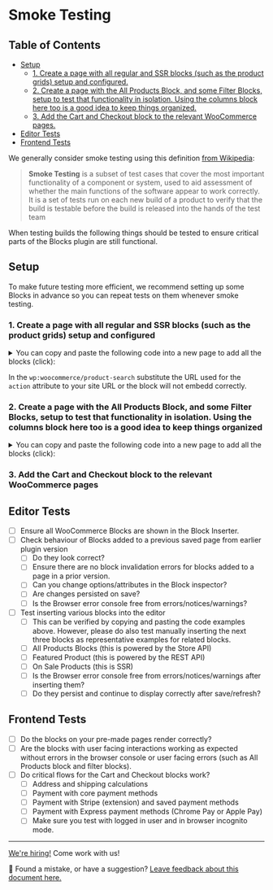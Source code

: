 # Smoke Testing <!-- omit in toc -->

## Table of Contents <!-- omit in toc -->

-   [Setup](#setup)
    -   [1. Create a page with all regular and SSR blocks (such as the product grids) setup and configured.](#1-create-a-page-with-all-regular-and-ssr-blocks-such-as-the-product-grids-setup-and-configured)
    -   [2. Create a page with the All Products Block, and some Filter Blocks, setup to test that functionality in isolation. Using the columns block here too is a good idea to keep things organized.](#2-create-a-page-with-the-all-products-block-and-some-filter-blocks-setup-to-test-that-functionality-in-isolation-using-the-columns-block-here-too-is-a-good-idea-to-keep-things-organized)
    -   [3. Add the Cart and Checkout block to the relevant WooCommerce pages.](#3-add-the-cart-and-checkout-block-to-the-relevant-woocommerce-pages)
-   [Editor Tests](#editor-tests)
-   [Frontend Tests](#frontend-tests)

We generally consider smoke testing using this definition [from Wikipedia](<https://href.li/?https://en.wikipedia.org/wiki/Smoke_testing_(software)>):

> **Smoke Testing** is a subset of test cases that cover the most important functionality of a component or system, used to aid assessment of whether the main functions of the software appear to work correctly. It is a set of tests run on each new build of a product to verify that the build is testable before the build is released into the hands of the test team

When testing builds the following things should be tested to ensure critical parts of the Blocks plugin are still functional.

## Setup

To make future testing more efficient, we recommend setting up some Blocks in advance so you can repeat tests on them whenever smoke testing.

### 1. Create a page with all regular and SSR blocks (such as the product grids) setup and configured

<details>
<summary>You can copy and paste the following code into a new page to add all the blocks (click):</summary>

```html
<!-- wp:woocommerce/featured-product {"editMode":false,"productId":15} -->
<!-- wp:button {"align":"center"} -->
<div class="wp-block-button aligncenter">
	<a
		class="wp-block-button__link"
		href="https://ephemeral-aljullu-20200929.atomicsites.blog/product/beanie/"
		>Shop now</a
	>
</div>
<!-- /wp:button -->
<!-- /wp:woocommerce/featured-product -->

<!-- wp:woocommerce/featured-category {"editMode":false,"categoryId":16} -->
<!-- wp:button {"align":"center"} -->
<div class="wp-block-button aligncenter">
	<a
		class="wp-block-button__link"
		href="https://ephemeral-aljullu-20200929.atomicsites.blog/product-category/clothing/"
		>Shop now</a
	>
</div>
<!-- /wp:button -->
<!-- /wp:woocommerce/featured-category -->

<!-- wp:woocommerce/handpicked-products {"editMode":false,"products":[15,32,16]} /-->

<!-- wp:woocommerce/product-best-sellers /-->

<!-- wp:woocommerce/product-top-rated /-->

<!-- wp:woocommerce/product-new /-->

<!-- wp:woocommerce/product-on-sale /-->

<!-- wp:woocommerce/product-category {"categories":[16]} /-->

<!-- wp:woocommerce/product-tag /-->

<!-- wp:woocommerce/products-by-attribute {"attributes":[{"id":22,"attr_slug":"pa_color"}],"editMode":false} /-->

<!-- wp:woocommerce/product-categories /-->

<!-- wp:woocommerce/product-categories {"isDropdown":true} /-->

<!-- wp:woocommerce/reviews-by-product {"editMode":false,"productId":15} -->
<div
	class="wp-block-woocommerce-reviews-by-product wc-block-reviews-by-product has-image has-name has-date has-rating has-content"
	data-image-type="reviewer"
	data-orderby="most-recent"
	data-reviews-on-page-load="10"
	data-reviews-on-load-more="10"
	data-show-load-more="true"
	data-show-orderby="true"
	data-product-id="15"
></div>
<!-- /wp:woocommerce/reviews-by-product -->

<!-- wp:woocommerce/reviews-by-category {"editMode":false,"categoryIds":[16]} -->
<div
	class="wp-block-woocommerce-reviews-by-category wc-block-reviews-by-category has-image has-name has-date has-rating has-content has-product-name"
	data-image-type="reviewer"
	data-orderby="most-recent"
	data-reviews-on-page-load="10"
	data-reviews-on-load-more="10"
	data-show-load-more="true"
	data-show-orderby="true"
	data-category-ids="16"
></div>
<!-- /wp:woocommerce/reviews-by-category -->

<!-- wp:woocommerce/all-reviews -->
<div
	class="wp-block-woocommerce-all-reviews wc-block-all-reviews has-image has-name has-date has-rating has-content has-product-name"
	data-image-type="reviewer"
	data-orderby="most-recent"
	data-reviews-on-page-load="10"
	data-reviews-on-load-more="10"
	data-show-load-more="true"
	data-show-orderby="true"
></div>
<!-- /wp:woocommerce/all-reviews -->

<!-- wp:woocommerce/product-search {"formId":"wc-block-product-search-0"} -->
<div class="wp-block-woocommerce-product-search">
	<div class="wc-block-product-search">
		<form
			role="search"
			method="get"
			action="https://ephemeral-aljullu-20200929.atomicsites.blog/"
		>
			<label
				for="wc-block-product-search-0"
				class="wc-block-product-search__label"
				>Search</label
			>
			<div class="wc-block-product-search__fields">
				<input
					type="search"
					id="wc-block-product-search-0"
					class="wc-block-product-search__field"
					placeholder="Search products…"
					name="s"
				/><input
					type="hidden"
					name="post_type"
					value="product"
				/><button
					type="submit"
					class="wc-block-product-search__button"
					label="Search"
				>
					<svg
						aria-hidden="true"
						role="img"
						focusable="false"
						class="dashicon dashicons-arrow-right-alt2"
						xmlns="http://www.w3.org/2000/svg"
						width="20"
						height="20"
						viewbox="0 0 20 20"
					>
						<path d="M6 15l5-5-5-5 1-2 7 7-7 7z"></path>
					</svg>
				</button>
			</div>
		</form>
	</div>
</div>
<!-- /wp:woocommerce/product-search -->
```

</details>

In the `wp:woocommerce/product-search` substitute the URL used for the `action` attribute to your site URL or the block will not embedd correctly.

### 2. Create a page with the All Products Block, and some Filter Blocks, setup to test that functionality in isolation. Using the columns block here too is a good idea to keep things organized

<details>
<summary>You can copy and paste the following code into a new page to add all the blocks (click):</summary>

```html
<!-- wp:columns -->
<div class="wp-block-columns">
	<!-- wp:column {"width":33.33} -->
	<div class="wp-block-column" style="flex-basis:33.33%">
		<!-- wp:woocommerce/price-filter -->
		<div
			class="wp-block-woocommerce-price-filter is-loading"
			data-showinputfields="true"
			data-showfilterbutton="false"
			data-heading="Filter by price"
			data-heading-level="3"
		>
			<span
				aria-hidden="true"
				class="wc-block-product-categories__placeholder"
			></span>
		</div>
		<!-- /wp:woocommerce/price-filter -->

		<!-- wp:woocommerce/attribute-filter {"attributeId":1,"heading":"Filter by Color","displayStyle":"dropdown"} -->
		<div
			class="wp-block-woocommerce-attribute-filter is-loading"
			data-attribute-id="1"
			data-show-counts="true"
			data-query-type="or"
			data-heading="Filter by Color"
			data-heading-level="3"
			data-display-style="dropdown"
		>
			<span
				aria-hidden="true"
				class="wc-block-product-attribute-filter__placeholder"
			></span>
		</div>
		<!-- /wp:woocommerce/attribute-filter -->

		<!-- wp:woocommerce/attribute-filter {"attributeId":2,"heading":"Filter by Size"} -->
		<div
			class="wp-block-woocommerce-attribute-filter is-loading"
			data-attribute-id="2"
			data-show-counts="true"
			data-query-type="or"
			data-heading="Filter by Size"
			data-heading-level="3"
		>
			<span
				aria-hidden="true"
				class="wc-block-product-attribute-filter__placeholder"
			></span>
		</div>
		<!-- /wp:woocommerce/attribute-filter -->

		<!-- wp:woocommerce/active-filters -->
		<div
			class="wp-block-woocommerce-active-filters is-loading"
			data-display-style="list"
			data-heading="Active filters"
			data-heading-level="3"
		>
			<span
				aria-hidden="true"
				class="wc-block-active-product-filters__placeholder"
			></span>
		</div>
		<!-- /wp:woocommerce/active-filters -->
	</div>
	<!-- /wp:column -->

	<!-- wp:column {"width":66.66} -->
	<div class="wp-block-column" style="flex-basis:66.66%">
		<!-- wp:woocommerce/all-products {"columns":3,"rows":3,"alignButtons":false,"contentVisibility":{"orderBy":true},"orderby":"date","layoutConfig":[["woocommerce/product-image"],["woocommerce/product-title"],["woocommerce/product-price"],["woocommerce/product-rating"],["woocommerce/product-button"]]} -->
		<div
			class="wp-block-woocommerce-all-products wc-block-all-products"
			data-attributes='{"alignButtons":false,"columns":3,"contentVisibility":{"orderBy":true},"isPreview":false,"layoutConfig":[["woocommerce/product-image"],["woocommerce/product-title"],["woocommerce/product-price"],["woocommerce/product-rating"],["woocommerce/product-button"]],"orderby":"date","rows":3}'
		></div>
		<!-- /wp:woocommerce/all-products -->
	</div>
	<!-- /wp:column -->
</div>
<!-- /wp:columns -->
```

</details>

### 3. Add the Cart and Checkout block to the relevant WooCommerce pages

## Editor Tests

-   [ ] Ensure all WooCommerce Blocks are shown in the Block Inserter.
-   [ ] Check behaviour of Blocks added to a previous saved page from earlier plugin version
    -   [ ] Do they look correct?
    -   [ ] Ensure there are no block invalidation errors for blocks added to a page in a prior version.
    -   [ ] Can you change options/attributes in the Block inspector?
    -   [ ] Are changes persisted on save?
    -   [ ] Is the Browser error console free from errors/notices/warnings?
-   [ ] Test inserting various blocks into the editor
    -   [ ] This can be verified by copying and pasting the code examples above. However, please do also test manually inserting the next three blocks as representative examples for related blocks.
    -   [ ] All Products Blocks (this is powered by the Store API)
    -   [ ] Featured Product (this is powered by the REST API)
    -   [ ] On Sale Products (this is SSR)
    -   [ ] Is the Browser error console free from errors/notices/warnings after inserting them?
    -   [ ] Do they persist and continue to display correctly after save/refresh?

## Frontend Tests

-   [ ] Do the blocks on your pre-made pages render correctly?
-   [ ] Are the blocks with user facing interactions working as expected without errors in the browser console or user facing errors (such as All Products block and filter blocks).
-   [ ] Do critical flows for the Cart and Checkout blocks work?
    -   [ ] Address and shipping calculations
    -   [ ] Payment with core payment methods
    -   [ ] Payment with Stripe (extension) and saved payment methods
    -   [ ] Payment with Express payment methods (Chrome Pay or Apple Pay)
    -   [ ] Make sure you test with logged in user and in browser incognito mode.

<!-- FEEDBACK -->

---

[We're hiring!](https://woocommerce.com/careers/) Come work with us!

🐞 Found a mistake, or have a suggestion? [Leave feedback about this document here.](https://github.com/woocommerce/woocommerce-blocks/issues/new?assignees=&labels=type%3A+documentation&template=--doc-feedback.md&title=Feedback%20on%20./docs/internal-developers/testing/smoke-testing.md)

<!-- /FEEDBACK -->

